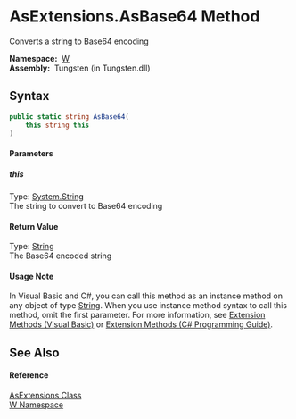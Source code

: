 AsExtensions.AsBase64 Method
============================
  Converts a string to Base64 encoding

  **Namespace:**  [W][1]  
  **Assembly:**  Tungsten (in Tungsten.dll)

Syntax
------

```csharp
public static string AsBase64(
	this string this
)
```

#### Parameters

##### *this*
Type: [System.String][2]  
The string to convert to Base64 encoding

#### Return Value
Type: [String][2]  
The Base64 encoded string
#### Usage Note
In Visual Basic and C#, you can call this method as an instance method on any object of type [String][2]. When you use instance method syntax to call this method, omit the first parameter. For more information, see [Extension Methods (Visual Basic)][3] or [Extension Methods (C# Programming Guide)][4].

See Also
--------

#### Reference
[AsExtensions Class][5]  
[W Namespace][1]  

[1]: ../README.md
[2]: http://msdn.microsoft.com/en-us/library/s1wwdcbf
[3]: http://msdn.microsoft.com/en-us/library/bb384936.aspx
[4]: http://msdn.microsoft.com/en-us/library/bb383977.aspx
[5]: README.md
[6]: ../../_icons/Help.png